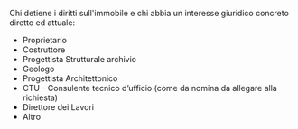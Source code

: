 
Chi detiene i diritti sull'immobile e chi abbia un interesse giuridico concreto diretto ed attuale:

- Proprietario
- Costruttore
- Progettista Strutturale archivio
- Geologo
- Progettista Architettonico
- CTU - Consulente tecnico d’ufficio (come da nomina da allegare alla richiesta)
- Direttore dei Lavori
- Altro
